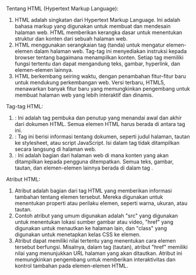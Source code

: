 Tentang HTML (Hypertext Markup Language):
1. HTML adalah singkatan dari Hypertext Markup Language. Ini adalah bahasa markup yang digunakan untuk membuat dan mendesain halaman web. HTML memberikan kerangka dasar untuk menentukan struktur dan konten dari sebuah halaman web.
2. HTML menggunakan serangkaian tag (tanda) untuk mengatur elemen-elemen dalam halaman web. Tag-tag ini menyediakan instruksi kepada browser tentang bagaimana menampilkan konten. Setiap tag memiliki fungsi tertentu dan dapat mengandung teks, gambar, hyperlink, dan elemen-elemen lainnya.
3. HTML berkembang seiring waktu, dengan penambahan fitur-fitur baru untuk mendukung perkembangan web. Versi terbaru, HTML5, menawarkan banyak fitur baru yang memungkinkan pengembang untuk membuat halaman web yang lebih interaktif dan dinamis.

Tag-tag HTML:
1. <html>: Ini adalah tag pembuka dan penutup yang menandai awal dan akhir dari dokumen HTML. Semua elemen HTML harus berada di antara tag ini.
2. <head>: Tag ini berisi informasi tentang dokumen, seperti judul halaman, tautan ke stylesheet, atau script JavaScript. Isi dalam tag <head> tidak ditampilkan secara langsung di halaman web.
3. <body>: Ini adalah bagian dari halaman web di mana konten yang akan ditampilkan kepada pengguna ditempatkan. Semua teks, gambar, tautan, dan elemen-elemen lainnya berada di dalam tag <body>.

Atribut HTML:
1. Atribut adalah bagian dari tag HTML yang memberikan informasi tambahan tentang elemen tersebut. Mereka digunakan untuk menentukan properti atau perilaku elemen, seperti warna, ukuran, atau tautan.
2. Contoh atribut yang umum digunakan adalah "src" yang digunakan untuk menentukan lokasi sumber gambar atau video, "href" yang digunakan untuk menautkan ke halaman lain, dan "class" yang digunakan untuk menetapkan kelas CSS ke elemen.
3. Atribut dapat memiliki nilai tertentu yang menentukan cara elemen tersebut berfungsi. Misalnya, dalam tag <a> (tautan), atribut "href" memiliki nilai yang menunjukkan URL halaman yang akan ditautkan. Atribut ini memungkinkan pengembang untuk memberikan interaktivitas dan kontrol tambahan pada elemen-elemen HTML.
